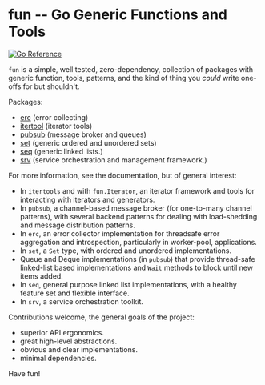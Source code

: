 # fun -- Go Generic Functions and Tools

[![Go Reference](https://pkg.go.dev/badge/github.com/tychoish/fun.svg)](https://pkg.go.dev/github.com/tychoish/fun)

``fun`` is a simple, well tested, zero-dependency, collection of
packages with generic function, tools, patterns, and the kind of thing
you *could* write one-offs for but shouldn't.

Packages:

- [erc](https://pkg.go.dev/github.com/tychoish/fun/erc) (error collecting)
- [itertool](https://pkg.go.dev/github.com/tychoish/fun/itertool) (iterator tools)
- [pubsub](https://pkg.go.dev/github.com/tychoish/fun/pubsub) (message broker
  and queues)
- [set](https://pkg.go.dev/github.com/tychoish/fun/set) (generic
  ordered and unordered sets)
- [seq](https://pkg.go.dev/github.com/tychoish/fun/seq) (generic
  linked lists.)
- [srv](https://pkg.go.dev/github.com/tychoish/fun/seq) (service
  orchestration and management framework.)

For more information, see the documentation, but of general interest:

- In `itertools` and with `fun.Iterator`, an iterator framework and
  tools for interacting with iterators and generators.
- In `pubsub`, a channel-based message broker (for one-to-many channel
  patterns), with several backend patterns for dealing with
  load-shedding and message distribution patterns.
- In `erc`, an error collector implementation for threadsafe error
  aggregation and introspection, particularly in worker-pool,
  applications.
- In `set`, a `Set` type, with ordered and unordered implementations.
- Queue and Deque implementations (in `pubsub`) that provide
  thread-safe linked-list based implementations and `Wait` methods to
  block until new items added.
- In `seq`, general purpose linked list implementations, with a
  healthy feature set and flexible interface.
- In `srv`, a service orchestration toolkit.

Contributions welcome, the general goals of the project:

- superior API ergonomics.
- great high-level abstractions.
- obvious and clear implementations.
- minimal dependencies.

Have fun!
